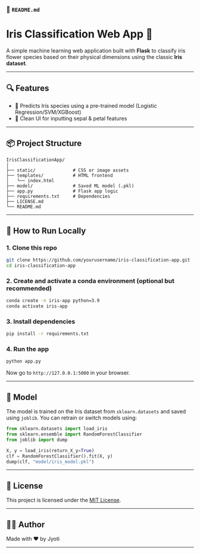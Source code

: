 ### 📄 `README.md`

# Iris Classification Web App 🌸

A simple machine learning web application built with **Flask** to classify iris flower species based on their physical dimensions using the classic **Iris dataset**.

---

## 🔍 Features

- 🧠 Predicts Iris species using a pre-trained model (Logistic Regression/SVM/XGBoost)
- 🎨 Clean UI for inputting sepal & petal features


---

## 📦 Project Structure

```
IrisClassificationApp/
│
├── static/              # CSS or image assets
├── templates/           # HTML frontend
│   └── index.html       
├── model/               # Saved ML model (.pkl)
├── app.py               # Flask app logic
├── requirements.txt     # Dependencies
├── LICENSE.md           
└── README.md
```

---

## 🚀 How to Run Locally

### 1. Clone this repo
```bash
git clone https://github.com/yourusername/iris-classification-app.git
cd iris-classification-app
```

### 2. Create and activate a conda environment (optional but recommended)
```bash
conda create -n iris-app python=3.9
conda activate iris-app
```

### 3. Install dependencies
```bash
pip install -r requirements.txt
```

### 4. Run the app
```bash
python app.py
```

Now go to `http://127.0.0.1:5000` in your browser.

---

## 🧠 Model

The model is trained on the Iris dataset from `sklearn.datasets` and saved using `joblib`. You can retrain or switch models using:

```python
from sklearn.datasets import load_iris
from sklearn.ensemble import RandomForestClassifier
from joblib import dump

X, y = load_iris(return_X_y=True)
clf = RandomForestClassifier().fit(X, y)
dump(clf, "model/iris_model.pkl")
```

---


## 📄 License

This project is licensed under the [MIT License](LICENSE.md).

---

## 🙋‍♂️ Author

Made with ❤️ by Jyoti

---



